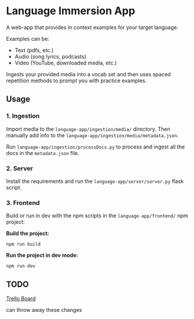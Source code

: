 # Language Immersion App

A web-app that provides in context examples for your target language.

Examples can be:
- Text (pdfs, etc.)
- Audio (song lyrics, podcasts)
- Video (YouTube, downloaded media, etc.)

Ingests your provided media into a vocab set and then uses spaced repetition methods to prompt you with practice examples.

## Usage

### 1. Ingestion
Import media to the `language-app/ingestion/media/` directory.
Then manually add info to the `language-app/ingestion/media/metadata.json`.

Run `language-app/ingestion/processDocs.py` to process and ingest all the docs in the `metadata.json` file.

### 2. Server
Install the requirements and run the `language-app/server/server.py` flask script.


### 3. Frontend
Build or run in dev with the npm scripts in the `language-app/frontend/` npm project:

**Build the project:**
```shell
npm run build
```

**Run the project in dev mode:**
```shell
npm run dev
```


## TODO
<a href="https://trello.com/b/A9FOIgAC/language-immersion-app" target="_blank">Trello Board</a>



can throw away these changes